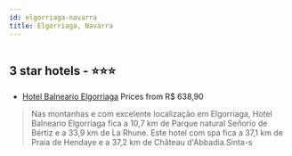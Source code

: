 ```yaml
---
id: elgorriaga-navarra
title: Elgorriaga, Navarra
---
```


<center><img src="https://i.travelapi.com/hotels/18000000/17740000/17737000/17736927/2c1dbebf_z.jpg" alt="" /></center>


##  3 star hotels - ⭐️⭐️⭐️

-    [Hotel Balneario Elgorriaga](https://www.hurb.com/br/aud/https://www.hurb.com/br/hotels/elgorriaga/hotel-balneario-elgorriaga-HT-87WU?cmp=18055) Prices from R$ 638,90
   > Nas montanhas e com excelente localização em Elgorriaga, Hotel Balneario Elgorriaga fica a 10,7 km de Parque natural Señorío de Bértiz e a 33,9 km de La Rhune.  Este hotel com spa fica a 37,1 km de Praia de Hendaye e a 37,2 km de Château d'Abbadia.Sinta-s
